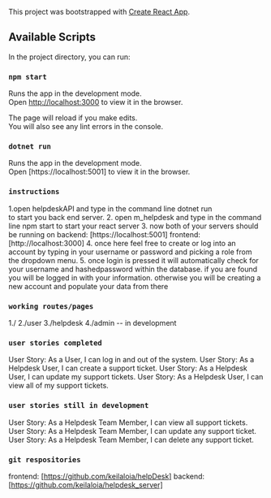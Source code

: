 This project was bootstrapped with [Create React App](https://github.com/facebook/create-react-app).

## Available Scripts

In the project directory, you can run:

### `npm start`

Runs the app in the development mode.<br>
Open [http://localhost:3000](http://localhost:3000) to view it in the browser.

The page will reload if you make edits.<br>
You will also see any lint errors in the console.


### `dotnet run`
Runs the app in the development mode.<br>
Open [https://localhost:5001] to view it in the browser.


### `instructions`
1.open helpdeskAPI and type in the command line dotnet run  
to start you back end server.
2. open m_helpdesk and type in the command line npm start to start your react server 
3. now both of your servers should be running on 
backend: [https://localhost:5001]
frontend: [http://localhost:3000]
4. once here feel free to create or log into an account by typing in your username or password and picking a role from the dropdown menu.
5. once login is pressed it will automatically check for your username and hashedpassword within the database. if you are found you will be logged in with your information. 
otherwise you will be creating a new account and populate your data from there

### `working routes/pages`
1./
2./user
3./helpdesk
4./admin -- in development

### `user stories completed`
User Story: As a User, I can log in and out of the system.
User Story: As a Helpdesk User, I can create a support ticket.
User Story: As a Helpdesk User, I can update my support tickets.
User Story: As a Helpdesk User, I can view all of my support tickets.

### `user stories still in development`
User Story: As a Helpdesk Team Member, I can view all support tickets. 
User Story: As a Helpdesk Team Member, I can update any support ticket. 
User Story: As a Helpdesk Team Member, I can delete any support ticket.


### `git respositories`
frontend: [https://github.com/keilaloia/helpDesk]
backend: [https://github.com/keilaloia/helpdesk_server]